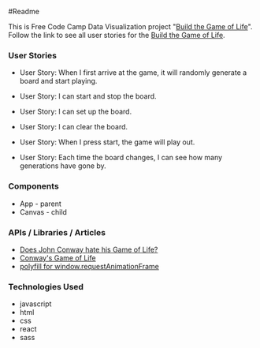 ﻿#Readme

This is Free Code Camp Data Visualization project "[Build the Game of Life](https://www.freecodecamp.com/challenges/build-the-game-of-life)". Follow the link
to see all user stories for the [Build the Game of Life](https://www.freecodecamp.com/challenges/build-the-game-of-life).


### User Stories
* User Story: When I first arrive at the game, it will randomly generate a board and start playing.

* User Story: I can start and stop the board.

* User Story: I can set up the board.

* User Story: I can clear the board.

* User Story: When I press start, the game will play out.

* User Story: Each time the board changes, I can see how many generations have gone by.


### Components
  * App - parent
  * Canvas - child 
  
### APIs / Libraries / Articles
* [Does John Conway hate his Game of Life?](https://www.youtube.com/watch?v=E8kUJL04ELA)
* [Conway's Game of Life](https://en.wikipedia.org/wiki/Conway%27s_Game_of_Life)
* [polyfill for window.requestAnimationFrame ](http://www.paulirish.com/2011/requestanimationframe-for-smart-animating/) 

### Technologies Used
* javascript
* html
* css
* react
* sass
